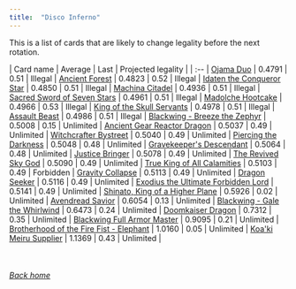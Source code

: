 ```yaml
---
title:  "Disco Inferno"
---
```


This is a list of cards that are likely to change legality before the next rotation.

| Card name | Average | Last | Projected legality |
| :-- |
[Ojama Duo](https://db.ygoprodeck.com/card/?search=Ojama%20Duo) | 0.4791 | 0.51 | Illegal |
[Ancient Forest](https://db.ygoprodeck.com/card/?search=Ancient%20Forest) | 0.4823 | 0.52 | Illegal |
[Idaten the Conqueror Star](https://db.ygoprodeck.com/card/?search=Idaten%20the%20Conqueror%20Star) | 0.4850 | 0.51 | Illegal |
[Machina Citadel](https://db.ygoprodeck.com/card/?search=Machina%20Citadel) | 0.4936 | 0.51 | Illegal |
[Sacred Sword of Seven Stars](https://db.ygoprodeck.com/card/?search=Sacred%20Sword%20of%20Seven%20Stars) | 0.4961 | 0.51 | Illegal |
[Madolche Hootcake](https://db.ygoprodeck.com/card/?search=Madolche%20Hootcake) | 0.4966 | 0.53 | Illegal |
[King of the Skull Servants](https://db.ygoprodeck.com/card/?search=King%20of%20the%20Skull%20Servants) | 0.4978 | 0.51 | Illegal |
[Assault Beast](https://db.ygoprodeck.com/card/?search=Assault%20Beast) | 0.4986 | 0.51 | Illegal |
[Blackwing - Breeze the Zephyr](https://db.ygoprodeck.com/card/?search=Blackwing%20-%20Breeze%20the%20Zephyr) | 0.5008 | 0.15 | Unlimited |
[Ancient Gear Reactor Dragon](https://db.ygoprodeck.com/card/?search=Ancient%20Gear%20Reactor%20Dragon) | 0.5037 | 0.49 | Unlimited |
[Witchcrafter Bystreet](https://db.ygoprodeck.com/card/?search=Witchcrafter%20Bystreet) | 0.5040 | 0.49 | Unlimited |
[Piercing the Darkness](https://db.ygoprodeck.com/card/?search=Piercing%20the%20Darkness) | 0.5048 | 0.48 | Unlimited |
[Gravekeeper's Descendant](https://db.ygoprodeck.com/card/?search=Gravekeeper's%20Descendant) | 0.5064 | 0.48 | Unlimited |
[Justice Bringer](https://db.ygoprodeck.com/card/?search=Justice%20Bringer) | 0.5078 | 0.49 | Unlimited |
[The Revived Sky God](https://db.ygoprodeck.com/card/?search=The%20Revived%20Sky%20God) | 0.5090 | 0.49 | Unlimited |
[True King of All Calamities](https://db.ygoprodeck.com/card/?search=True%20King%20of%20All%20Calamities) | 0.5103 | 0.49 | Forbidden |
[Gravity Collapse](https://db.ygoprodeck.com/card/?search=Gravity%20Collapse) | 0.5113 | 0.49 | Unlimited |
[Dragon Seeker](https://db.ygoprodeck.com/card/?search=Dragon%20Seeker) | 0.5116 | 0.49 | Unlimited |
[Exodius the Ultimate Forbidden Lord](https://db.ygoprodeck.com/card/?search=Exodius%20the%20Ultimate%20Forbidden%20Lord) | 0.5141 | 0.49 | Unlimited |
[Shinato, King of a Higher Plane](https://db.ygoprodeck.com/card/?search=Shinato,%20King%20of%20a%20Higher%20Plane) | 0.5926 | 0.02 | Unlimited |
[Avendread Savior](https://db.ygoprodeck.com/card/?search=Avendread%20Savior) | 0.6054 | 0.13 | Unlimited |
[Blackwing - Gale the Whirlwind](https://db.ygoprodeck.com/card/?search=Blackwing%20-%20Gale%20the%20Whirlwind) | 0.6473 | 0.24 | Unlimited |
[Doomkaiser Dragon](https://db.ygoprodeck.com/card/?search=Doomkaiser%20Dragon) | 0.7312 | 0.35 | Unlimited |
[Blackwing Full Armor Master](https://db.ygoprodeck.com/card/?search=Blackwing%20Full%20Armor%20Master) | 0.9095 | 0.21 | Unlimited |
[Brotherhood of the Fire Fist - Elephant](https://db.ygoprodeck.com/card/?search=Brotherhood%20of%20the%20Fire%20Fist%20-%20Elephant) | 1.0160 | 0.05 | Unlimited |
[Koa'ki Meiru Supplier](https://db.ygoprodeck.com/card/?search=Koa'ki%20Meiru%20Supplier) | 1.1369 | 0.43 | Unlimited |

<br>

###### [Back home](index)